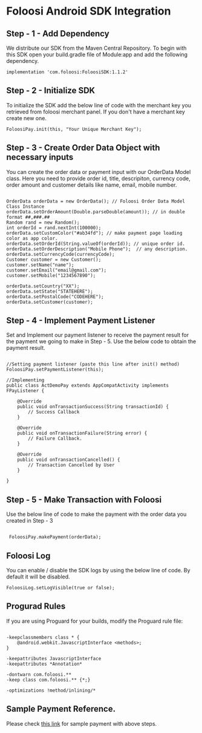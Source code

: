 # Foloosi Android SDK Integration

## Step - 1 - Add Dependency

We distribute our SDK from the Maven Central Repository. To begin with this SDK open your build.gradle file of Module:app and
add the following dependency.

```
implementation 'com.foloosi:FoloosiSDK:1.1.2'
```

## Step - 2 - Initialize SDK 

To initialize the SDK add the below line of code with the merchant key you retrieved from foloosi merchant panel. If you don't have a merchant key create new one.

```
FoloosiPay.init(this, "Your Unique Merchant Key");
```

## Step - 3 - Create Order Data Object with necessary inputs

You can create the order data or payment input with our OrderData Model class. Here you need to provide order id, title, descripiton, currency code, order amount and customer details like name, email, mobile number.

```

OrderData orderData = new OrderData(); // Foloosi Order Data Model Class Instance
orderData.setOrderAmount(Double.parseDouble(amount)); // in double format ##,###.##
Random rand = new Random();
int orderId = rand.nextInt(100000);
orderData.setCustomColor("#ab34fd"); // make payment page loading color as app color. 
orderData.setOrderId(String.valueOf(orderId)); // unique order id. 
orderData.setOrderDescription("Mobile Phone");  // any description.
orderData.setCurrencyCode(currencyCode);
Customer customer = new Customer();
customer.setName("name");
customer.setEmail("email@gmail.com");
customer.setMobile("1234567890");

orderData.setCountry("XX");
orderData.setState("STATEHERE");
orderData.setPostalCode("CODEHERE");
orderData.setCustomer(customer);

```

## Step - 4 - Implement Payment Listener

Set and Implement our payment listener to receive the payment result for the payment we going to make in Step - 5. Use the below code to obtain the payment result.

```

//Setting payment listener (paste this line after init() method)
FoloosiPay.setPaymentListener(this);

//Implementing
public class ActDemoPay extends AppCompatActivity implements FPayListener {

    @Override
    public void onTransactionSuccess(String transactionId) {
        // Success Callback
    }

    @Override
    public void onTransactionFailure(String error) {
        // Failure Callback.
    }

    @Override
    public void onTransactionCancelled() {
        // Transaction Cancelled by User
    }

}

```

## Step - 5 - Make Transaction with Foloosi

Use the below line of code to make the payment with the order data you created in Step - 3

```

 FoloosiPay.makePayment(orderData);

```

## Foloosi Log 

You can enable / disable the SDK logs by using the below line of code. By default it will be disabled. 

```
FoloosiLog.setLogVisible(true or false);
```

## Progurad Rules

If you are using Proguard for your builds, modify the Proguard rule file:

```

-keepclassmembers class * {
    @android.webkit.JavascriptInterface <methods>;
}

-keepattributes JavascriptInterface
-keepattributes *Annotation*

-dontwarn com.foloosi.**
-keep class com.foloosi.** {*;}

-optimizations !method/inlining/*

```

## Sample Payment Reference.

Please check [this link](https://github.com/FoloosiTech/FoloosiAndroidSDK/blob/master/app/src/main/java/com/foloosi/sample/ActDemoPay.java) for sample payment with above steps.

